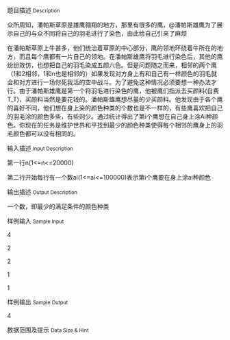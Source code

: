 <div class="panel panel-default">
<div class="area-title">
<span>
题目描述
<small>Description</small>
</span></div>
<div class="panel-body">

<p>众所周知，潘帕斯草原是雄鹰翱翔的地方，那里有很多的鹰，@潘帕斯雄鹰为了展示自己的与众不同将自己的羽毛进行了染色，由此给自己引来了麻烦</p>
<p>在潘帕斯草原上牛甚多，他们统治着草原的中心部分，鹰的领地环绕着牛所在的地方，而且每个鹰都有一片自己的领地。在潘帕斯雄鹰将羽毛进行染色后，其他的鹰纷纷效仿，也想把自己的羽毛染成五颜六色。但是问题随之而来，相邻的两个鹰（1和2相邻，1和n也是相邻的）如果发现对方身上有和自己有一样颜色的羽毛就会和对方进行一场你死我活的空中战斗。为了避免这种情况必须要想一种办法才行。由于潘帕斯雄鹰是第一个将羽毛进行染色的鹰，他被鹰们指派去买颜料(自费T_T)，买颜料当然是要花钱的。潘帕斯雄鹰想尽量的少买颜料。他发现由于各个鹰的喜好不同，他们想在身上染的颜色种类的个数也是不一样的，有些鹰喜欢把自己的羽毛涂的颜色多些，有些则少。通过统计得出了第i个鹰想在自己身上涂Ai种颜色。你现在的任务是维护世界和平找到最少的颜色种类使得每个相邻的鹰身上的羽毛颜色都可以没有相同的。</p>

</div>
</div>

<div class="panel panel-default">
<div class="area-title">
<span>
输入描述
<small>Input Description</small>
</span></div>
<div class="panel-body">
<p>第一行n(1&lt;=n&lt;=20000)</p>
<p>第二行开始每行有一个数ai(1&lt;=ai&lt;=100000)表示第i个鹰要在身上涂ai种颜色</p>

</div>
</div>
<div  class="panel panel-default">
<div class="area-title">
<span>
输出描述
<small>Output Description</small>
</span></div>
<div class="panel-body">

<p class="p0">一个数，即最少的满足条件的颜色种类</p>

</div>
</div>


<div class="panel panel-default">
<div class="area-title">
<span>
样例输入
<small>Sample Input</small>
</span></div>
<div class="panel-body">
<p>4</p>
<p>2</p>
<p>2</p>
<p>1</p>
<p>1</p>

</div>
</div>

<div class="panel panel-default">
<div class="area-title">
<span>
样例输出
<small>Sample Output</small>
</span></div>
<div class="panel-body">
<p>4</p>

</div>
</div>

<div class="panel panel-default">
<div class="area-title">
<span>
数据范围及提示
<small>Data Size & Hint</small>
</span></div>
<div class="panel-body">

</div>
</div>